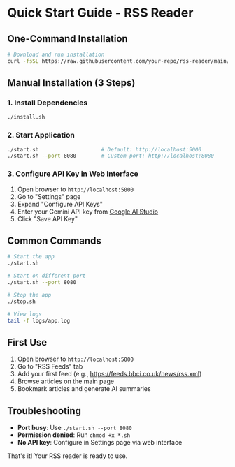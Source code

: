 # Quick Start Guide - RSS Reader

## One-Command Installation

```bash
# Download and run installation
curl -fsSL https://raw.githubusercontent.com/your-repo/rss-reader/main/quick-install.sh | bash
```

## Manual Installation (3 Steps)

### 1. Install Dependencies
```bash
./install.sh
```

### 2. Start Application
```bash
./start.sh                    # Default: http://localhost:5000
./start.sh --port 8080        # Custom port: http://localhost:8080
```

### 3. Configure API Key in Web Interface

1. Open browser to `http://localhost:5000`
2. Go to "Settings" page
3. Expand "Configure API Keys" 
4. Enter your Gemini API key from [Google AI Studio](https://aistudio.google.com/)
5. Click "Save API Key"

## Common Commands

```bash
# Start the app
./start.sh

# Start on different port
./start.sh --port 8080

# Stop the app
./stop.sh

# View logs
tail -f logs/app.log
```

## First Use

1. Open browser to `http://localhost:5000`
2. Go to "RSS Feeds" tab
3. Add your first feed (e.g., https://feeds.bbci.co.uk/news/rss.xml)
4. Browse articles on the main page
5. Bookmark articles and generate AI summaries

## Troubleshooting

- **Port busy**: Use `./start.sh --port 8080`
- **Permission denied**: Run `chmod +x *.sh`
- **No API key**: Configure in Settings page via web interface

That's it! Your RSS reader is ready to use.